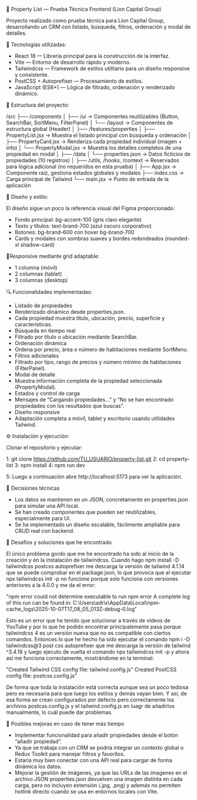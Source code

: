 🏡 Property List — Prueba Técnica Frontend (Lion Capital Group)

Proyecto realizado como prueba técnica para Lion Capital Group, desarrollando un CRM con listado, búsqueda, filtros, ordenación y modal de detalles.


🚀 Tecnologías utilizadas:

- React 18 — Librería principal para la construcción de la interfaz.
- Vite — Entorno de desarrollo rápido y moderno.
- Tailwindcss — Framework de estilos utilitario para un diseño responsive y consistente.
- PostCSS + Autoprefixer — Procesamiento de estilos.
- JavaScript (ES6+) — Lógica de filtrado, ordenación y renderizado dinámico.
  

🧩 Estructura del proyecto:

/src
 ├── /components
 │    ├── /ui            → Componentes reutilizables (Button, SearchBar, SortMenu, FilterPanel)
 │    └── /layout        → Componentes de estructura global (Header)
 │
 ├── /features/properties
 │    ├── PropertyList.jsx   → Muestra el listado principal con búsqueda y ordenación
 │    ├── PropertyCard.jsx   → Renderiza cada propiedad individual (imagen + info)
 │    └── PropertyModal.jsx  → Muestra los detalles completos de una propiedad en modal
 │
 ├── /data
 │    └── properties.json    → Datos ficticios de propiedades (10 registros)
 │
 ├── /utils, /hooks, /context  → Reservados para lógica adicional (no requeridos en esta prueba)
 │
 ├── App.jsx     → Componente raíz, gestiona estados globales y modales
 ├── index.css   → Carga principal de Tailwind
 └── main.jsx    → Punto de entrada de la aplicación
 

🎨 Diseño y estilo:

El diseño sigue un poco la referencia visual del Figma proporcionado:

- Fondo principal: bg-accent-100 (gris claro elegante)
- Texto y títulos: text-brand-700 (azul oscuro corporativo)
- Botones: bg-brand-600 con hover bg-brand-700
- Cards y modales con sombras suaves y bordes redondeados (rounded-xl shadow-card)


📱Responsive mediante grid adaptable:

- 1 columna (móvil)
- 2 columnas (tablet)
- 3 columnas (desktop)


🔍 Funcionalidades implementadas:

- Listado de propiedades
- Renderizado dinámico desde properties.json.
- Cada propiedad muestra título, ubicación, precio, superficie y características.
- Búsqueda en tiempo real
- Filtrado por título o ubicación mediante SearchBar.
- Ordenación dinámica
- Ordena por precio, área o número de habitaciones mediante SortMenu.
- Filtros adicionales
- Filtrado por tipo, rango de precios y número mínimo de habitaciones (FilterPanel).
- Modal de detalle
- Muestra información completa de la propiedad seleccionada (PropertyModal).
- Estados y control de carga
- Mensajes de “Cargando propiedades…” y “No se han encontrado propiedades con los resultados que buscas”.
- Diseño responsive
- Adaptación completa a móvil, tablet y escritorio usando utilidades Tailwind.

 

⚙️ Instalación y ejecución: 

Clonar el repositorio y ejecutar:

1: git clone https://github.com/TU_USUARIO/property-list.git
2: cd property-list
3: npm install
4: npm run dev

5: Luego a continuación abre http://localhost:5173 para ver la aplicación.



🧠 Decisiones técnicas

- Los datos se mantienen en un JSON, concretamente en properties.json para simular una API local.
- Se han creado componentes que pueden ser reutilizables, especialmente para UI.
- Se ha implementado un diseño escalable, fácilmente ampliable para CRUD real con backend.



🧾 Desafíos y soluciones que he encontrado

El único problema gordo que me he encontrado ha sido al inicio de la creación y en la instalación de tailwindcss. Cuando hago npm install -D tailwindcss postcss autoprefixer me descarga la versión de tailwind 4.1.14 que se puede comprobar en el package.json, lo que provoca que al ejecutar npx tailwindcss init -p no funcione porque solo funciona con versiones anteriores a la 4.0.0 y me da el error: 

"npm error could not determine executable to run npm error A complete log of this run can be found in: C:\Users\adrix\AppData\Local\npm-cache\_logs\2025-10-07T17_08_05_013Z-debug-0.log"

Esto es un error que he tenido que solucionar a través de videos de YouTube y por lo que he podido encontrar principalemente pasa porque tailwindcss 4 es un versión nueva que no es compatible con ciertos comandos. Entonces lo que he hecho ha sido ejecutar el comando npm i -D tailwindcss@3 post css autoprefixer que me descarga la versión de tailwind ^3.4.18 y luego ejecuto de vuelta el comando npx tailwindcss init -p y ahora así me funciona correctamente, mostrándome en la terminal: 

"Created Tailwind CSS config file: tailwind.config.js"
Created PostCSS config file: postcss.config.js"

De forma que toda la instalación está correcta aunque sea un poco tediosa pero es necesaria para que luego los estilos y demás vayan bien. Y así, de esa forma se crean configurados por defecto pero correctamente los archivos postcss.config.js y el tailwind.config.js en luagr de añadirlos manualmente, lo cuál puede dar problemas.




🚧 Posibles mejoras en caso de tener más tiempo

- Implementar funcionalidad para añadir propiedades desde el botón “añadir propiedad”.
- Ya que se trabaja con un CRM se podría integrar un contexto global o Redux Toolkit para manejar filtros y favoritos.
- Estaría muy bien conectar con una API real para cargar de forma dinámica los datos.
- Mejorar la gestión de imágenes, ya que las URLs de las imagenes en el archivo JSON properties.json devuelven una imagen distinta en cada carga, pero no incluyen extensión (.jpg, .png) y además no permiten hotlink directo cuando se usa en entornos locales con Vite.
